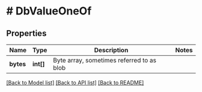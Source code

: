 # # DbValueOneOf

## Properties

Name | Type | Description | Notes
------------ | ------------- | ------------- | -------------
**bytes** | **int[]** | Byte array, sometimes referred to as blob |

[[Back to Model list]](../../README.md#models) [[Back to API list]](../../README.md#endpoints) [[Back to README]](../../README.md)
